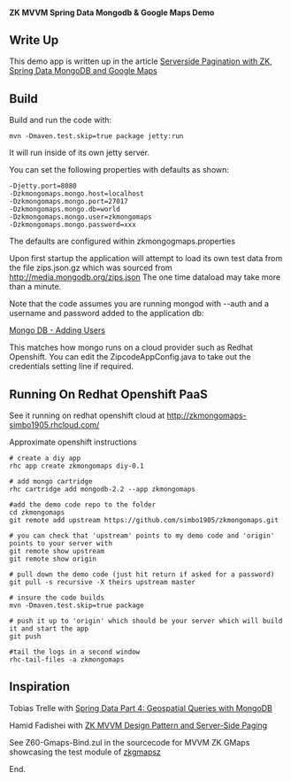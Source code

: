 
#### ZK MVVM Spring Data Mongodb & Google Maps Demo

## Write Up

This demo app is written up in the article [Serverside Pagination with ZK, Spring Data MongoDB and Google Maps](http://architects.dzone.com/articles/serverside-pagination-zk)

## Build

Build and run the code with: 

	mvn -Dmaven.test.skip=true package jetty:run

It will run inside of its own jetty server. 

You can set the following properties with defaults as shown: 

	-Djetty.port=8080 
	-Dzkmongomaps.mongo.host=localhost
	-Dzkmongomaps.mongo.port=27017
	-Dzkmongomaps.mongo.db=world
	-Dzkmongomaps.mongo.user=zkmongomaps
	-Dzkmongomaps.mongo.password=xxx

The defaults are configured within zkmongogmaps.properties

Upon first startup the application will attempt to load its own test data from 
the file zips.json.gz which was sourced from http://media.mongodb.org/zips.json
The one time dataload may take more than a minute. 

Note that the code assumes you are running mongod with --auth and a username 
and password added to the application db: 

[Mongo DB - Adding Users](http://docs.mongodb.org/manual/tutorial/control-access-to-mongodb-with-authentication/#adding-users)

This matches how mongo runs on a cloud provider such as Redhat Openshift. You 
can edit the ZipcodeAppConfig.java to take out the credentials setting line if required. 

## Running On Redhat Openshift PaaS

See it running on redhat openshift cloud at http://zkmongomaps-simbo1905.rhcloud.com/

Approximate openshift instructions

	# create a diy app
	rhc app create zkmongomaps diy-0.1
	
	# add mongo cartridge
	rhc cartridge add mongodb-2.2 --app zkmongomaps
	
	#add the demo code repo to the folder
	cd zkmongomaps
	git remote add upstream https://github.com/simbo1905/zkmongomaps.git

	# you can check that 'upstream' points to my demo code and 'origin' points to your server with 
	git remote show upstream
	git remote show origin
	
	# pull down the demo code (just hit return if asked for a password)
	git pull -s recursive -X theirs upstream master
	
	# insure the code builds
	mvn -Dmaven.test.skip=true package
	
	# push it up to 'origin' which should be your server which will build it and start the app
	git push
	
	#tail the logs in a second window
	rhc-tail-files -a zkmongomaps 

## Inspiration 

Tobias Trelle with [Spring Data Part 4: Geospatial Queries with MongoDB](http://blog.codecentric.de/en/2012/02/spring-data-mongodb-geospatial-queries/)

Hamid Fadishei with [ZK MVVM Design Pattern and Server-Side Paging](http://fadishei.wordpress.com/2012/03/22/zk-mvvm-design-pattern-and-server-side-paging/)

See Z60-Gmaps-Bind.zul in the sourcecode for MVVM ZK GMaps showcasing the test module of [zkgmapsz](https://code.google.com/p/zkgmapsz/)

End.

